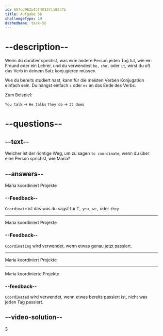 ```yaml
---
id: 657cd962b45f48127c183d7b
title: Aufgabe 56
challengeType: 19
dashedName: task-56
---
```


# --description--

Wenn du darüber sprichst, was eine andere Person jeden Tag tut, wie ein Freund oder ein Lehrer, und du verwendest `he,` `she,` oder `it`, wirst du oft das Verb in deinem Satz konjugieren müssen.

Wie du bereits studiert hast, kann für die meisten Verben Konjugation einfach sein. Du hängst einfach `s` oder `es` an das Ende des Verbs.

Zum Beispiel:

`You talk` -> `He talks` `They do` -> `It does`

# --questions--

## --text--

Welcher ist der richtige Weg, um zu sagen `to coordinate`, wenn du über eine Person sprichst, wie Maria?

## --answers--

Maria koordiniert Projekte

### --Feedback--

`Coordinate` ist das was du sagst für `I,` `you,` `we,` oder `they.`

---

Maria koordiniert Projekte

### --Feedback--

`Coordinating` wird verwendet, wenn etwas genau jetzt passiert.

---

Maria koordiniert Projekte

---

Maria koordinierte Projekte

### --feedback--

`Coordinated` wird verwendet, wenn etwas bereits passiert ist, nicht was jeden Tag passiert.

## --video-solution--

3
